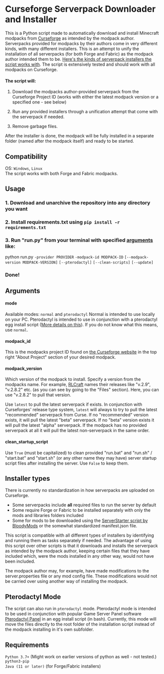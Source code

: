 # Curseforge Serverpack Downloader and Installer

This is a Python script made to automatically download and install Minecraft modpacks from 
<a href="https://curseforge.com">Curseforge</a> as intended by the modpack author. Serverpacks provided for modpacks by their authors come in very different kinds, with many different installers. This is an attempt to unify the installation of all serverpacks (for both Forge and Fabric) as the modpack author intended them to be. [Here's the kinds of serverpack installers the script works with](#installer-types). The script is extensively tested and should work with all modpacks on Curseforge.

#### The script will:
1. Download the modpacks author-provided serverpack from the Curseforge Project ID (works with either the latest modpack version or a specified one - see below)

2. Run any provided installers through a unification attempt that come with the serverpack if needed.

3. Remove garbage files.

After the installer is done, the modpack will be fully installed in a separate folder (named after the modpack itself) and ready to be started.

## Compatibility
OS: ```Windows```, ```Linux```  
The script works with both Forge and Fabric modpacks.

## Usage
### 1. Download and unarchive the repository into any directory you want

### 2. Install requirements.txt using ```pip install -r requirements.txt```

### 3. Run "run.py" from your terminal with specified [arguments](#arguments) like:
python run.py ```-provider PROVIDER``` ```-modpack-id MODPACK-ID``` ```[--modpack-version MODPACK-VERSION]``` ```[--pterodactyl]``` ```[--clean-scripts]``` ```[--update]```

### Done!

## Arguments
#### mode
Available modes: ```normal``` and ```pterodactyl```
Normal is intended to use locally on your PC. Pterodactyl is intended to use in conjunction with a pterodactyl egg install script ([More details on this](#pterodactyl-mode)). If you do not know what this means, use ```normal```.
#### modpack_id
This is the modpacks project ID found on <a href="https://www.curseforge.com/minecraft/modpacks">the Curseforge website</a> in the top right "About Project" section of your desired modpack.
#### modpack_version
Which version of the modpack to install. Specify a version from the modpacks name. For example, <a href="https://www.curseforge.com/minecraft/modpacks/rlcraft">RLCraft</a> names their releases like "v.2.9", "v.2.8.2" etc. (as you can see by going to the "Files" section). Here, you can use "v.2.8.2" to pull that version. 

Use ```latest``` to pull the latest serverpack if exists. In conjunction with Curseforges' release type system, ```latest``` will always to try to pull the latest "recommended" serverpack from Curse. If no "recommended" version exists, it will pull the latest "beta" serverpack. If no "beta" version exists it will pull the latest "alpha" serverpack. If the modpack has no provided serverpack at all it will pull the latest non-serverpack in the same order.
#### clean_startup_script
Use ```True``` (must be capitalized) to clean provided "run.bat" and "run.sh" / "start.bat" and "start.sh" (or any other name they may have) server startup script files after installing the server. Use ```False``` to keep them.

## Installer types
There is currently no standardization in how serverpacks are uploaded on Curseforge. 
* Some serverpacks include **all** required files to run the server by default
* Some require Forge or Fabric to be installed separately with only the mods and libraries folders included
* Some for mods to be downloaded using the [ServerStarter script by BloodyMods](https://github.com/BloodyMods/ServerStarter) or the somewhat standardized manifest.json file. 

This script is compatible with all different types of installers by identifying and running them as tasks separately if needed. The advantage of using this script over other scripts is that it downloads and installs the serverpack as intended by the modpack author, keeping certain files that they have included which, were the mods installed in any other way, would not have been included. 

The modpack author may, for example, have made modifications to the server.properties file or any mod config file. These modifications would not be carried over using another way of installing the modpack.

## Pterodactyl Mode
The script can also run in ```pterodactyl``` mode. Pterodactyl mode is intended to be used in conjunction with popular Game Server Panel software [Pterodactyl Panel](https://github.com/pterodactyl/panel) in an egg install script (in bash). Currently, this mode will move the files directly to the root folder of the installation script instead of the modpack installing in it's own subfolder.

## Requirements
```Python 3.7+``` (Might work on earlier versions of python as well - not tested.)  
```python3-pip```  
```Java (11 or later)``` (for Forge/Fabric installers)
